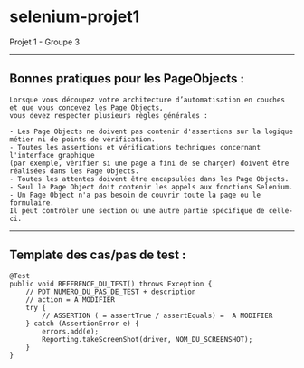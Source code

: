 # selenium-projet1
 Projet 1 - Groupe 3

----------------------------------------
 Bonnes pratiques pour les PageObjects :
----------------------------------------
    
    Lorsque vous découpez votre architecture d’automatisation en couches et que vous concevez les Page Objects, 
    vous devez respecter plusieurs règles générales :
    
    - Les Page Objects ne doivent pas contenir d'assertions sur la logique métier ni de points de vérification.
    - Toutes les assertions et vérifications techniques concernant l'interface graphique 
    (par exemple, vérifier si une page a fini de se charger) doivent être réalisées dans les Page Objects.
    - Toutes les attentes doivent être encapsulées dans les Page Objects.
    - Seul le Page Object doit contenir les appels aux fonctions Selenium.
    - Un Page Object n'a pas besoin de couvrir toute la page ou le formulaire. 
    Il peut contrôler une section ou une autre partie spécifique de celle-ci.

------------------------------
Template des cas/pas de test :
------------------------------

    @Test
    public void REFERENCE_DU_TEST() throws Exception {
        // PDT NUMERO_DU_PAS_DE_TEST + description
        // action = A MODIFIER
        try {
            // ASSERTION ( = assertTrue / assertEquals) =  A MODIFIER
        } catch (AssertionError e) {
            errors.add(e);
            Reporting.takeScreenShot(driver, NOM_DU_SCREENSHOT);
        }
    }
